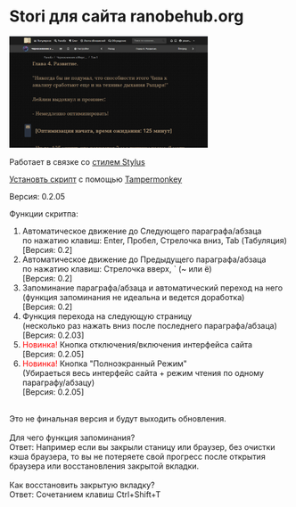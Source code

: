 # Stori для сайта ranobehub.org
<a href="https://github.com/pleomax55/Stori-for-ranobehub.org/raw/master/Stori%20-%20screenshot.png" target="_blank"> <img src="https://github.com/pleomax55/Stori-for-ranobehub.org/raw/master/Stori%20-%20screenshot.png" height="200px"></a>

Работает в связке со <a href="https://userstyles.org/styles/164100/stori-ranobehub-org">стилем Stylus</a>

<a href="https://github.com/pleomax55/Stori-for-ranobehub.org/raw/master/Stori-for-ranobehub_org.user.js">Установть скрипт</a> с помощью <a href="https://tampermonkey.net/">Tampermonkey</a>

Версия: 0.2.05

Функции скритпа:<br>
1. Автоматическое движение до Следующего параграфа/абзаца<br>
по нажатию клавиш: Enter, Пробел, Стрелочка вниз, Tab (Табуляция)<br>
[Версия: 0.2]<br>
2. Автоматическое движение до Предыдущего параграфа/абзаца<br>
по нажатию клавиш: Стрелочка вверх, ` (~ или ё)<br>
[Версия: 0.2]<br>
3. Запоминание параграфа/абзаца и автоматический переход на него<br>
(функция запоминания не идеальна и ведется доработка)<br>
[Версия: 0.2]<br>
4. Функция перехода на следующую страницу<br>
(несколько раз нажать вниз после последнего параграфа/абзаца)<br>
[Версия: 0.2.03]<br>
5. <span style="color:red;">Новинка!</span> Кнопка отключения/включения интерфейса сайта<br>
[Версия: 0.2.05]<br>
6. <span style="color:red;">Новинка!</span> Кнопка "Полноэкранный Режим"<br>
(Убираеться весь интерфейс сайта + режим чтения по одному параграфу/абзацу)<br>
[Версия: 0.2.05]<br>
<br>
Это не финальная версия и будут выходить обновления.<br>
<br>
Для чего функция запоминания?<br>
Ответ: Например если вы закрыли станицу или браузер, без очистки кэша браузера, то вы не потеряете свой прогресс после открытия браузера или восстановления закрытой вкладки.<br>
<br>
Как восстановить закрытую вкладку?<br>
Ответ: Сочетанием клавиш Ctrl+Shift+T
